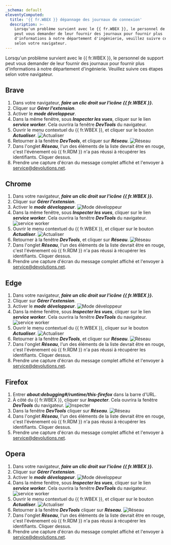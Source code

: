 ```yaml
---
_schema: default
eleventyComputed:
  title: '{{ fr.WBEX }} dépannage des journaux de connexion'
  description: >-
    Lorsqu'un problème survient avec le {{ fr.WBEX }}, le personnel de support
    peut vous demander de leur fournir des journaux pour fournir plus
    d'informations à notre département d'ingénierie, veuillez suivre ces étapes
    selon votre navigateur.
---
```

Lorsqu'un problème survient avec le {{ fr.WBEX }}, le personnel de support peut vous demander de leur fournir des journaux pour fournir plus d'informations à notre département d'ingénierie. Veuillez suivre ces étapes selon votre navigateur.

## Brave

1. Dans votre navigateur, ***faire un clic droit sur l'icône {{ fr.WBEX }}.***
2. Cliquer sur ***Gérer l'extension***.
3. Activer le ***mode développeur***.
4. Dans la même fenêtre, sous ***Inspecter les vues***, cliquer sur le lien ***service worker***. Cela ouvrira la fenêtre ***DevTools*** du navigateur.
5. Ouvrir le menu contextuel du {{ fr.WBEX }}, et cliquer sur le bouton ***Actualiser***. ![Actualiser](https://cdnweb.devolutions.net/docs/WBEX6001_2024_2.png)
6. Retourner à la fenêtre ***DevTools***, et cliquer sur ***Réseau***. ![Réseau](https://cdnweb.devolutions.net/docs/WBEX6014_2024_2.png)
7. Dans l'onglet ***Réseau***, l'un des éléments de la liste devrait être en rouge, c'est l'événement où {{ fr.RDM }} n'a pas réussi à récupérer les identifiants. Cliquer dessus.
8. Prendre une capture d'écran du message complet affiché et l'envoyer à [service@devolutions.net](mailto:service@devolutions.net).

## Chrome

1. Dans votre navigateur, ***faire un clic droit sur l'icône {{ fr.WBEX }}.***
2. Cliquer sur ***Gérer l'extension***.
3. Activer le ***mode développeur***. ![Mode développeur](https://cdnweb.devolutions.net/docs/docs_en_kb_KB4786.png)
4. Dans la même fenêtre, sous ***Inspecter les vues***, cliquer sur le lien ***service worker***. Cela ouvrira la fenêtre ***DevTools*** du navigateur. ![service worker](https://cdnweb.devolutions.net/docs/WBEX6015_2024_2.png)
5. Ouvrir le menu contextuel du {{ fr.WBEX }}, et cliquer sur le bouton ***Actualiser***. ![Actualiser](https://cdnweb.devolutions.net/docs/WBEX6001_2024_2.png)
6. Retourner à la fenêtre ***DevTools***, et cliquer sur ***Réseau***. ![Réseau](https://cdnweb.devolutions.net/docs/WBEX6002_2024_2.png)
7. Dans l'onglet ***Réseau***, l'un des éléments de la liste devrait être en rouge, c'est l'événement où {{ fr.RDM }} n'a pas réussi à récupérer les identifiants. Cliquer dessus.
8. Prendre une capture d'écran du message complet affiché et l'envoyer à [service@devolutions.net](mailto:service@devolutions.net).

## Edge

1. Dans votre navigateur, ***faire un clic droit sur l'icône {{ fr.WBEX }}.***
2. Cliquer sur ***Gérer l'extension***.
3. Activer le ***mode développeur***. ![Mode développeur](https://cdnweb.devolutions.net/docs/WBEX6016_2024_2.png)
4. Dans la même fenêtre, sous ***Inspecter les vues***, cliquer sur le lien ***service worker***. Cela ouvrira la fenêtre ***DevTools*** du navigateur.![service worker](https://cdnweb.devolutions.net/docs/WBEX6011_2024_2.png)
5. Ouvrir le menu contextuel du {{ fr.WBEX }}, cliquer sur le bouton ***Actualiser***. ![Actualiser](https://cdnweb.devolutions.net/docs/WBEX6001_2024_2.png)
6. Retourner à la fenêtre ***DevTools***, et cliquer sur ***Réseau***. ![Réseau](https://cdnweb.devolutions.net/docs/WBEX6002_2024_2.png)
7. Dans l'onglet ***Réseau***, l'un des éléments de la liste devrait être en rouge, c'est l'événement où {{ fr.RDM }} n'a pas réussi à récupérer les identifiants. Cliquer dessus.
8. Prendre une capture d'écran du message complet affiché et l'envoyer à [service@devolutions.net](mailto:service@devolutions.net).

## Firefox

1. Entrer ***about:debugging#/runtime/this-firefox*** dans la barre d'URL.
2. À côté du {{ fr.WBEX }}, cliquer sur ***Inspecter***. Cela ouvrira la fenêtre ***DevTools*** du navigateur. ![Inspecter](https://cdnweb.devolutions.net/docs/WBEX6003_2024_2.png)
3. Dans la fenêtre ***DevTools*** cliquer sur ***Réseau***. ![Réseau](https://cdnweb.devolutions.net/docs/WBEX6005_2024_2.png)
4. Dans l'onglet ***Réseau***, l'un des éléments de la liste devrait être en rouge, c'est l'événement où {{ fr.RDM }} n'a pas réussi à récupérer les identifiants. Cliquer dessus.
5. Prendre une capture d'écran du message complet affiché et l'envoyer à [service@devolutions.net](mailto:service@devolutions.net).

## Opera

1. Dans votre navigateur, ***faire un clic droit sur l'icône {{ fr.WBEX }}.***
2. Cliquer sur ***Gérer l'extension***.
3. Activer le ***mode développeur***. ![Mode développeur](https://cdnweb.devolutions.net/docs/WBEX6009_2024_2.png)
4. Dans la même fenêtre, sous ***Inspecter les vues***, cliquer sur le lien ***service worker***. Cela ouvrira la fenêtre ***DevTools*** du navigateur. ![service worker](https://cdnweb.devolutions.net/docs/WBEX6007_2024_2.png)
5. Ouvrir le menu contextuel du {{ fr.WBEX }}, et cliquer sur le bouton ***Actualiser***. ![Actualiser](https://cdnweb.devolutions.net/docs/WBEX6001_2024_2.png)
6. Retourner à la fenêtre ***DevTools*** cliquer sur ***Réseau***. ![Réseau](https://cdnweb.devolutions.net/docs/WBEX6008_2024_2.png)
7. Dans l'onglet ***Réseau***, l'un des éléments de la liste devrait être en rouge, c'est l'événement où {{ fr.RDM }} n'a pas réussi à récupérer les identifiants. Cliquer dessus.
8. Prendre une capture d'écran du message complet affiché et l'envoyer à [service@devolutions.net](mailto:service@devolutions.net).
